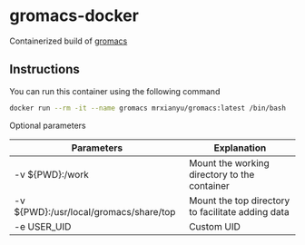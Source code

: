 # gromacs-docker

Containerized build of [gromacs](https://gromacs.org)

## Instructions

You can run this container using the following command

```bash
docker run --rm -it --name gromacs mrxianyu/gromacs:latest /bin/bash
```

Optional parameters

| Parameters | Explanation |
| --- | --- |
| -v ${PWD}:/work | Mount the working directory to the container |
| -v ${PWD}:/usr/local/gromacs/share/top | Mount the top directory to facilitate adding data |
| -e USER_UID | Custom UID |